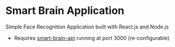 # Smart Brain Application

Simple Face Recognition Application built with React.js and Node.js

* Requires [smart-brain-api](https://github.com/PSaiSurya/smart-brain-api) running at port 3000 (re-configurable)
